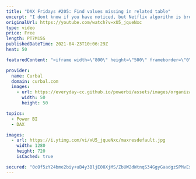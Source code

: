 ```yaml
---
title: "DAX Fridays #205: Find values missing in related table"
excerpt: "I dont know if you have noticed, but Netflix algorithm is broken, so today, we are going to fix it with some good old DAX :)  Chapters: 00:00 Intro 00:15 Explain the issue 01:00 Translate business req to IT req 02:15 DAX or Power Query? 03:30 Creating virtual table 05:00 Using virtual table in measure"
originalUrl: https://youtube.com/watch?v=xU5_jqueNxc
type: video
price: Free
length: PT7M15S
publishedDateTime: 2021-04-23T10:06:29Z
heat: 50

featuredContent: "<iframe width=\"800\" height=\"500\" frameborder=\"0\" src=\"https://www.youtube.com/embed/xU5_jqueNxc\" allow=\"accelerometer; autoplay; encrypted-media; gyroscope; picture-in-picture\" allowfullscreen></iframe>"

provider:
  name: Curbal
  domain: curbal.com
  images:
    - url: https://everyday-cc.github.io/powerbi/assets/images/organizations/curbal.com-50x50.jpg
      width: 50
      height: 50

topics:
  - Power BI
  - DAX

images:
  - url: https://i.ytimg.com/vi/xU5_jqueNxc/maxresdefault.jpg
    width: 1280
    height: 720
    isCached: true

secured: "0cOf5zY24bme2biy+uB4y3BljE08XjMS/ZbUW2dWtnqS34GgyGaadgzSPMvEx3nHYx0U3mBDFiuB2gxd03+rIJ1M1eLBfz5OcvfBUk6lu3OMszahKGR38/4G6l4mKFwTsU3gPJOZoWt5fqA8WQTNTKmoPmi7fNljxuCoePKiq42Wj8tIelsm6jdh8J1ayH+DHryPBIhnGuHLK3YlxgSpeaSdf9SycNYD1qCxpMe99kiYeFOzy6K70l/e24Kpd8lcMTYg+LaAOMVxTUgQQKHLXTG+kjHk/fvNZIrBx0XZVxLMsKJ5QLkCNZuPqfAsaEwYpWdRvZAblmU8Aldj0/82VKaw6EMpbxovY14JgllcF9AKQkU14jhGf+ujmrs4yd/4Df3LDfvN/F6ANmgZg4zKrjmMxThvrjWZbzlvGksvj5o=;rg5XTOrYE04DCeeEUemysw=="
---
```



